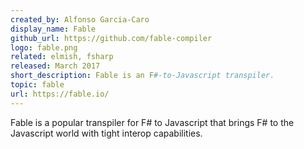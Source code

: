 ```yaml
---
created_by: Alfonso Garcia-Caro
display_name: Fable
github_url: https://github.com/fable-compiler
logo: fable.png
related: elmish, fsharp
released: March 2017
short_description: Fable is an F#-to-Javascript transpiler.
topic: fable
url: https://fable.io/
---
```


Fable is a popular transpiler for F# to Javascript that brings F# to the Javascript world with tight interop capabilities.
